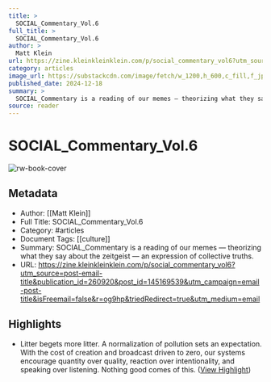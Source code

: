 ```yaml
---
title: >
  SOCIAL_Commentary_Vol.6
full_title: >
  SOCIAL_Commentary_Vol.6
author: >
  Matt Klein
url: https://zine.kleinkleinklein.com/p/social_commentary_vol6?utm_source=post-email-title&publication_id=260920&post_id=145169539&utm_campaign=email-post-title&isFreemail=false&r=og9hp&triedRedirect=true&utm_medium=email
category: articles
image_url: https://substackcdn.com/image/fetch/w_1200,h_600,c_fill,f_jpg,q_auto:good,fl_progressive:steep,g_auto/https%3A%2F%2Fsubstack-post-media.s3.amazonaws.com%2Fpublic%2Fimages%2Fd7320820-e28c-4832-b26b-42afb0b78dd4_1920x1080.jpeg
published_date: 2024-12-18
summary: >
  SOCIAL_Commentary is a reading of our memes — theorizing what they say about the zeitgeist — an expression of collective truths.
source: reader
---
```

# SOCIAL_Commentary_Vol.6

![rw-book-cover](https://substackcdn.com/image/fetch/w_1200,h_600,c_fill,f_jpg,q_auto:good,fl_progressive:steep,g_auto/https%3A%2F%2Fsubstack-post-media.s3.amazonaws.com%2Fpublic%2Fimages%2Fd7320820-e28c-4832-b26b-42afb0b78dd4_1920x1080.jpeg)

## Metadata
- Author: [[Matt Klein]]
- Full Title: SOCIAL_Commentary_Vol.6
- Category: #articles
- Document Tags: [[culture]] 
- Summary: SOCIAL_Commentary is a reading of our memes — theorizing what they say about the zeitgeist — an expression of collective truths.
- URL: https://zine.kleinkleinklein.com/p/social_commentary_vol6?utm_source=post-email-title&publication_id=260920&post_id=145169539&utm_campaign=email-post-title&isFreemail=false&r=og9hp&triedRedirect=true&utm_medium=email

## Highlights
- Litter begets more litter. A normalization of pollution sets an expectation. With the cost of creation and broadcast driven to zero, our systems encourage quantity over quality, reaction over intentionality, and speaking over listening. Nothing good comes of this. ([View Highlight](https://read.readwise.io/read/01jfge43c9p015zpj9ygzgfgrr))


